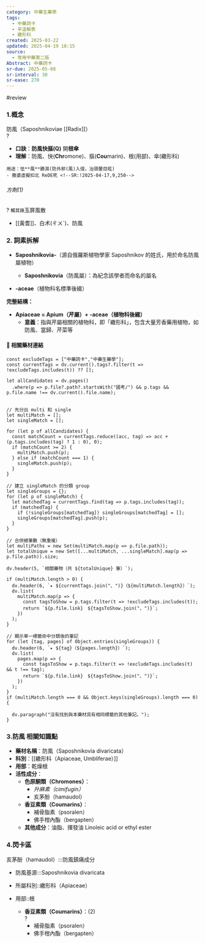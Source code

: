 ```yaml
---
category: 中藥生藥學
tags:
  - 中藥詞卡
  - 辛溫解表
  - 繖形科
created: 2025-03-22
updated: 2025-04-19 18:15
source:
  - 常用中藥第二版
Abstract: 中藥詞卡
sr-due: 2025-05-08
sr-interval: 30
sr-ease: 270
---
```

#review

### 1.概念
防風（Saposhnikoviae [[Radix]]）  
?
- **口訣**：**防風快摳(Q)** 開**根傘**
- **理解**：防風、快(**Chr**omone)、摳(**Cou**marin)、根(用部)、傘(繖形科)
> 
	用途：怯**風**勝濕(防外邪(風)入侵，治頭暈目眩)
	- 撒婆虛擬扣北 ReDE死 <!--SR:!2025-04-17,9,250-->



###### 方劑(1)
?
`觸其鋒`玉屏風散
- [[黃耆]]、白术(ㄔㄨˊ)、防風 <!--SR:!2025-04-21,13,270-->

### 2. 詞素拆解

- **Saposhnikovia-**（源自俄羅斯植物學家 Saposhnikov 的姓氏，用於命名防風屬植物）  
  - **Saposhnikovia**（防風屬）：為紀念該學者而命名的屬名  

- **-aceae**（植物科名標準後綴）  

**完整結構：**

- **Apiaceae = Apium（芹屬）+ -aceae（植物科後綴）**  
  - **意義**：指與芹屬相關的植物科，即「繖形科」，包含大量芳香藥用植物，如防風、當歸、芹菜等  




#### 📌 相關藥材連結


```dataviewjs
const excludeTags = ["中藥詞卡","中藥生藥學"];
const currentTags = dv.current().tags?.filter(t => !excludeTags.includes(t)) ?? [];

let allCandidates = dv.pages()
  .where(p => p.file?.path?.startsWith("國考/") && p.tags && p.file.name !== dv.current().file.name);


// 先分出 multi 和 single
let multiMatch = [];
let singleMatch = [];

for (let p of allCandidates) {
  const matchCount = currentTags.reduce((acc, tag) => acc + (p.tags.includes(tag) ? 1 : 0), 0);
  if (matchCount >= 2) {
    multiMatch.push(p);
  } else if (matchCount === 1) {
    singleMatch.push(p);
  }
}

// 建立 singleMatch 的分類 group
let singleGroups = {};
for (let p of singleMatch) {
  let matchedTag = currentTags.find(tag => p.tags.includes(tag));
  if (matchedTag) {
    if (!singleGroups[matchedTag]) singleGroups[matchedTag] = [];
    singleGroups[matchedTag].push(p);
  }
}

// 合併總筆數（無重複）
let multiPaths = new Set(multiMatch.map(p => p.file.path));
let totalUnique = new Set([...multiMatch, ...singleMatch].map(p => p.file.path)).size;

dv.header(5, `相關藥物（共 ${totalUnique} 筆）`);

if (multiMatch.length > 0) {
  dv.header(6, `▸ ${currentTags.join("、")}（${multiMatch.length}）`);
  dv.list(
    multiMatch.map(p => {
      const tagsToShow = p.tags.filter(t => !excludeTags.includes(t));
      return `${p.file.link}　${tagsToShow.join("、")}`;
    })
  );
}

// 顯示單一標籤命中分類後的筆記
for (let [tag, pages] of Object.entries(singleGroups)) {
  dv.header(6, `▸ ${tag}（${pages.length}）`);
  dv.list(
    pages.map(p => {
      const tagsToShow = p.tags.filter(t => !excludeTags.includes(t) && t !== tag);
      return `${p.file.link}　${tagsToShow.join("、")}`;
    })
  );
}
if (multiMatch.length === 0 && Object.keys(singleGroups).length === 0) {

  dv.paragraph("沒有找到與本藥材具有相同標籤的其他筆記。");
}

```

### 3.防風 相關知識點

- **藥材名稱**：防風（Saposhnikovia divaricata）  
- **科別**：[[繖形科（Apiaceae, Umbliferae）]]
- **用部**：乾燥根  
- **活性成分**：
  - **色原酮類（Chromones）**：  
    - *升麻素（cimifugin）*  
    - 亥茅酚（hamaudol）  
  - **香豆素類（Coumarins）**：  
    - 補骨脂素（psoralen）  
    - 佛手柑內酯（bergapten）  
  - **其他成分**：油脂、揮發油 Linoleic acid or ethyl ester


### 4.閃卡區

亥茅酚（hamaudol）:::防風鎮痛成分 <!--SR:!2025-04-24,16,290!2025-04-11,3,250-->

- 防風基源:::Saposhnikovia divaricata
- 所屬科別::繖形科（Apiaceae）
- 用部::根

  - **香豆素類（Coumarins）**：(2)  
?
    - 補骨脂素（psoralen）  
    - 佛手柑內酯（bergapten） <!--SR:!2025-04-09,1,210-->